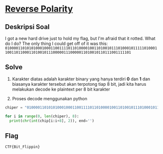 # [Reverse Polarity](https://ctflearn.com/challenge/230)

## Deskripsi Soal

I got a new hard drive just to hold my flag, but I'm afraid that it rotted. What do I do? The only thing I could get off of it was this: `01000011010101000100011001111011010000100110100101110100010111110100011001101100011010010111000001110000011010010110111001111101`

## Solve

1. Karakter diatas adalah karakter binary yang hanya terdiri **0** dan **1** dan biasanya karakter tersebut akan terpotong tiap 8 bit, jadi kita harus melakukan decode ke plaintext per 8 bit karakter

2. Proses decode menggunakan python

```python
chiper = "01000011010101000100011001111011010000100110100101110100010111110100011001101100011010010111000001110000011010010110111001111101"

for i in range(0, len(chiper), 8):
  print(chr(int(chip[i:i+8], 2)), end='')
```

## Flag

`CTF{Bit_Flippin}`
